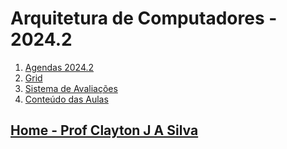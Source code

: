 # Arquitetura de Computadores - 2024.2

1. [Agendas 2024.2](https://calendar.google.com/calendar/embed?src=df9ae7e46e67e49322b74102fcee60b1aa4963108c83470331e1f71903dcd0a9%40group.calendar.google.com&ctz=America%2FSao_Paulo)
3. [Grid](arq_aulas/Grid_Arquitetura.md)
4. [Sistema de Avaliações](/./avaliacoes.md)
5. [Conteúdo das Aulas](arq_aulas.md)
  
## [Home - Prof Clayton J A Silva](/index.md)
